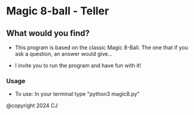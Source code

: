 # Magic 8-ball - Teller

## What would you find?

* This program is based on the classic Magic 8-Ball. The one that if you ask a question, an answer would give... 
- I invite you to run the program and have fun with it!


### Usage

- To use: In your terminal type "python3 magic8.py"


@copyright 2024 CJ

